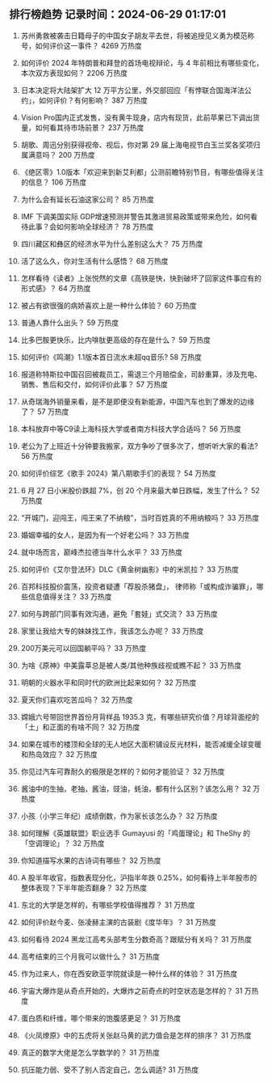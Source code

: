 
## 排行榜趋势 记录时间：2024-06-29 01:17:01
  
  1. 苏州勇救被袭击日籍母子的中国女子胡友平去世，将被追授见义勇为模范称号，如何评价这一事件？ 4269 万热度
    
  2. 如何评价 2024 年特朗普和拜登的首场电视辩论，与 4 年前相比有哪些变化，本次双方表现如何？ 2206 万热度
    
  3. 日本决定将大陆架扩大 12 万平方公里，外交部回应「有悖联合国海洋法公约」，如何评价？有何影响？ 387 万热度
    
  4. Vision Pro国内正式发售，没有黄牛现身，店内有现货，此前苹果已下调出货量，如何看其待市场前景？ 237 万热度
    
  5. 胡歌、周迅分别获得视帝、视后，你对第 29 届上海电视节白玉兰奖各奖项归属满意吗？ 200 万热度
    
  6. 《绝区零》1.0版本「欢迎来到新艾利都」公测前瞻特别节目，有哪些值得关注的信息？ 106 万热度
    
  7. 为什么会有延长石油这家公司？ 85 万热度
    
  8. IMF 下调美国实际 GDP增速预测并警告其激进贸易政策或带来危险，如何看待此事？会如何影响全球经济？ 78 万热度
    
  9. 四川藏区和彝区的经济水平为什么差别这么大？ 75 万热度
    
  10. 活了这么久，你对生活有什么感悟？ 68 万热度
    
  11. 怎样看待《读者》上张悦然的文章《高铁是快，快到破坏了回家这件事应有的形式感》？ 64 万热度
    
  12. 被占有欲很强的病娇喜欢上是一种什么体验？ 60 万热度
    
  13. 普通人靠什么出头？ 59 万热度
    
  14. 比多巴胺更快乐，比内啡肽更高级的存在是什么？ 59 万热度
    
  15. 如何评价《鸣潮》1.1版本首日流水未超qq音乐? 58 万热度
    
  16. 报道称特斯拉中国召回被裁员工，需退三个月赔偿金，司龄重算，涉及充电、销售、售后和交付，如何评价此事？ 57 万热度
    
  17. 从奇瑞海外销量来看，是不是即便没有新能源，中国汽车也到了爆发的边缘了？ 57 万热度
    
  18. 本科放弃中等C9读上海科技大学或者南方科技大学合适吗？ 56 万热度
    
  19. 老公为了上班近十分钟要我搬家，双方争吵了很多次了，想听听大家的看法? 56 万热度
    
  20. 如何评价综艺《歌手 2024》第八期歌手们的表现？ 54 万热度
    
  21. 6 月 27 日小米股价跌超 7%，创 20 个月来最大单日跌幅，发生了什么？ 52 万热度
    
  22. “开城门，迎闯王，闯王来了不纳粮”，当时百姓真的不用纳粮吗？ 33 万热度
    
  23. 婚姻幸福的女人，是因为有一个好老公吗？ 33 万热度
    
  24. 就中场而言，巅峰杰拉德当年什么水平？ 33 万热度
    
  25. 如何评价《艾尔登法环》DLC《黄金树幽影》中的米凯拉？ 33 万热度
    
  26. 百邦科技股价震荡，投资者疑遭「荐股杀猪盘」， 律师称「或构成诈骗罪」，哪些信息值得关注？ 33 万热度
    
  27. 如何与跨部门同事有效沟通，避免「套娃」式交流？ 33 万热度
    
  28. 家里让我给大专的妹妹找工作，我该怎么办呢？ 33 万热度
    
  29. 200万美元可以回国躺平吗？ 33 万热度
    
  30. 为啥《原神》中美露莘总是被人类/其他种族歧视或瞧不起？ 33 万热度
    
  31. 明朝的火器水平和同时代的欧洲比起来如何？ 32 万热度
    
  32. 夏天你们喜欢吃苦瓜吗？ 32 万热度
    
  33. 嫦娥六号带回世界首份月背样品 1935.3 克，有哪些研究价值？月球背面挖的「土」和正面的有啥不同？ 32 万热度
    
  34. 如果在城市的楼顶和全球的无人地区大面积铺设反光材料，能否减缓全球变暖和热岛效应？ 32 万热度
    
  35. 你见过汽车可靠耐久的极限是怎样的？如何才能验证？ 32 万热度
    
  36. 酱油中的生抽，老抽，酱油，豉油，蚝油，都有什么区别？该怎么用？ 32 万热度
    
  37. 小孩（小学三年纪）成绩倒数，作为家长该怎么办？ 32 万热度
    
  38. 如何理解《英雄联盟》职业选手 Gumayusi 的「鸡蛋理论」和 TheShy 的「空调理论」？ 32 万热度
    
  39. 你知道描写水果的古诗词有哪些？ 32 万热度
    
  40. A 股半年收官，指数表现分化，沪指半年跌 0.25%，如何看待上半年股市的整体表现？下半年能否翻身？ 32 万热度
    
  41. 东北的大学是怎样的，有哪些学校值得推荐？ 31 万热度
    
  42. 如何评价赵今麦、张凌赫主演的古装剧《度华年》？ 31 万热度
    
  43. 如何看待 2024 黑龙江高考头部考生分数奇高？跟赋分有关吗？ 31 万热度
    
  44. 高考结束的三个月我可以做什么？ 31 万热度
    
  45. 作为过来人，你在西安欧亚学院就读是一种什么样的体验？ 31 万热度
    
  46. 宇宙大爆炸是从奇点开始的，大爆炸之前奇点的时空状态是怎样的？ 31 万热度
    
  47. 蛋白质和纤维，哪个带来的饱腹感更足？ 31 万热度
    
  48. 《火凤燎原》中的五虎将关张赵马黄的武力值会是怎样的排序？ 31 万热度
    
  49. 真正的数学大佬是怎么学数学的？ 31 万热度
    
  50. 抗压能力弱、受不了别人否定自己，怎么调适? 31 万热度
    